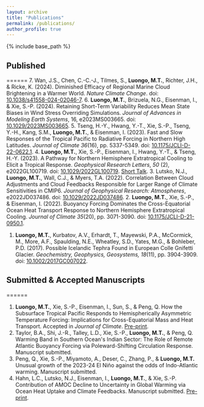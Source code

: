 ```yaml
---
layout: archive
title: "Publications"
permalink: /publications/
author_profile: true
---
```


{% include base_path %}

## Published 
======
7. Wan, J.S., Chen, C.-C.-J., Tilmes, S., <b>Luongo, M.T.</b>, Richter, J.H., & Ricke, K. (2024). Diminished Efficacy of Regional Marine Cloud Brightening in a Warmer World. <em>Nature Climate Change</em>. doi: [10.1038/s41558-024-02046-7](https://www.nature.com/articles/s41558-024-02046-7).
6. <b>Luongo, M.T.</b>, Brizuela, N.G., Eisenman, I., & Xie, S.-P. (2024). Retaining Short-Term Variability Reduces Mean State Biases in Wind Stress Overriding Simulations. <em>Journal of Advances in Modeling Earth Systems</em>, 16, e2023MS003665. doi: [10.1029/2023MS003665](https://agupubs.onlinelibrary.wiley.com/doi/10.1029/2023MS003665).
5. Tseng, H.-Y., Hwang, Y.-T., Xie, S.-P., Tseng, Y.-H., Kang, S.M., <b>Luongo, M.T.</b>, & Eisenman, I. (2023). Fast and Slow Responses of the Tropical Pacific to Radiative Forcing in Northern High Latitudes. <em>Journal of Climate 36</em>(16), pp. 5337-5349. doi: [10.1175/JCLI-D-22-0622.1](https://journals.ametsoc.org/view/journals/clim/aop/JCLI-D-22-0622.1/JCLI-D-22-0622.1.xml).
4. <b>Luongo, M.T.</b>, Xie, S.-P., Eisenman, I., Hwang, Y.-T., & Tseng, H.-Y. (2023). A Pathway for Northern Hemisphere Extratropical Cooling to Elicit a Tropical Response. <em>Geophysical Research Letters</em>, <em>50</em> (2), e2022GL100719. doi: [10.1029/2022GL100719](https://agupubs.onlinelibrary.wiley.com/doi/10.1029/2022GL100719). [Short Talk](https://www.youtube.com/watch?v=FhT1XuNsLA0).
3. Lutsko, N.J., <b>Luongo, M.T.</b>, Wall, C.J., & Myers, T.A. (2022). Correlation Between Cloud Adjustments and Cloud Feedbacks Responsible for Larger Range of Climate Sensitivities in CMIP6. <em>Journal of Geophysical Research: Atmospheres</em>, e2022JD037486. doi: [10.1029/2022JD037486](https://agupubs.onlinelibrary.wiley.com/doi/10.1029/2022JD037486).
2. <b>Luongo, M.T.</b>, Xie, S.-P., & Eisenman, I. (2022). Buoyancy Forcing Dominates the Cross-Equatorial Ocean Heat Transport Response to Northern Hemisphere Extratropical Cooling. <em>Journal of Climate 35</em>(20), pp. 3071-3090. doi: [10.1175/JCLI-D-21-0950.1](https://doi.org/10.1175/JCLI-D-21-0950.1).
1. <b>Luongo, M.T.</b>, Kurbatov, A.V., Erhardt, T., Mayewski, P.A., McCormick, M., More, A.F., Spaulding, N.E., Wheatley, S.D., Yates, M.G., & Bohleber, P.D. (2017). Possible Icelandic Tephra Found in European Colle Gnifetti Glacier. <em>Geochemistry, Geophysics, Geosystems, 18</em>(11), pp. 3904-3909. doi: [10.1002/2017GC007022](https://agupubs.onlinelibrary.wiley.com/doi/full/10.1002/2017GC007022).

## Submitted & Accepted Manuscripts
====== 
1. <b>Luongo, M.T.</b>, Xie, S.-P., Eisenman, I., Sun, S., & Peng, Q. How the Subsurface Tropical Pacific Responds to Hemispherically Asymmetric Temperature Forcing: Implications for Cross-Equatorial Mass and Heat Transport. Accepted in <em> Journal of Climate</em>. [Pre-print](https://essopenarchive.org/users/529275/articles/1213753-how-the-subsurface-tropical-pacific-responds-to-hemispherically-asymmetric-temperature-forcing-implications-for-cross-equatorial-mass-and-heat-transport).
2. Taylor, B.A., Shi, J.-R., Talley, L.D., Xie, S.-P., <b>Luongo, M.T.</b>, & Peng, Q. Warming Band in Southern Ocean's Indian Sector: The Role of Remote Atlantic Buoyancy Forcing via Poleward-Shifting Circulation Response. Manuscript submitted.
3. Peng, Q., Xie, S.-P., Miyamoto, A., Deser, C., Zhang, P., & <b>Luongo, M.T.</b> Unusual growth of the 2023-24 El Niño against the odds of Indo-Atlantic warming. Manuscript submitted.
4. Hahn, L.C., Lutsko, N.J., Eisenman, I., <b>Luongo, M.T.</b>, & Xie, S.-P. Contribution of AMOC Decline to Uncertainty in Global Warming via Ocean Heat Uptake and Climate Feedbacks. Manuscript submitted. [Pre-print](https://eartharxiv.org/repository/view/8283/). 

